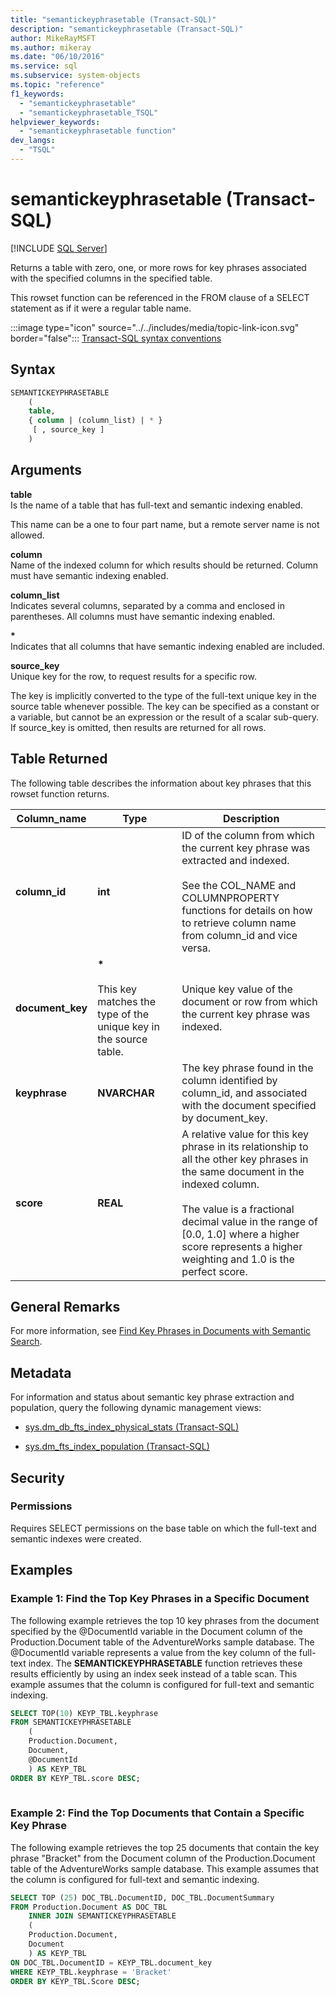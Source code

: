 ```yaml
---
title: "semantickeyphrasetable (Transact-SQL)"
description: "semantickeyphrasetable (Transact-SQL)"
author: MikeRayMSFT
ms.author: mikeray
ms.date: "06/10/2016"
ms.service: sql
ms.subservice: system-objects
ms.topic: "reference"
f1_keywords:
  - "semantickeyphrasetable"
  - "semantickeyphrasetable_TSQL"
helpviewer_keywords:
  - "semantickeyphrasetable function"
dev_langs:
  - "TSQL"
---
```

# semantickeyphrasetable (Transact-SQL)
[!INCLUDE [SQL Server](../../includes/applies-to-version/sqlserver.md)]

  Returns a table with zero, one, or more rows for key phrases associated with the specified columns in the specified table.  
  
 This rowset function can be referenced in the FROM clause of a SELECT statement as if it were a regular table name.  
  
 :::image type="icon" source="../../includes/media/topic-link-icon.svg" border="false"::: [Transact-SQL syntax conventions](../../t-sql/language-elements/transact-sql-syntax-conventions-transact-sql.md)  
  
## Syntax  
  
```sql  
SEMANTICKEYPHRASETABLE  
    (  
    table,  
    { column | (column_list) | * }  
     [ , source_key ]  
    )  
```  
  
##  <a name="Arguments"></a> Arguments  
 **table**  
 Is the name of a table that has full-text and semantic indexing enabled.  
  
 This name can be a one to four part name, but a remote server name is not allowed.  
  
 **column**  
 Name of the indexed column for which results should be returned. Column must have semantic indexing enabled.  
  
 **column_list**  
 Indicates several columns, separated by a comma and enclosed in parentheses. All columns must have semantic indexing enabled.  
  
 **\***  
 Indicates that all columns that have semantic indexing enabled are included.  
  
 **source_key**  
 Unique key for the row, to request results for a specific row.  
  
 The key is implicitly converted to the type of the full-text unique key in the source table whenever possible. The key can be specified as a constant or a variable, but cannot be an expression or the result of a scalar sub-query. If source_key is omitted, then results are returned for all rows.  
  
## Table Returned  
 The following table describes the information about key phrases that this rowset function returns.  
  
|Column_name|Type|Description|  
|------------------|----------|-----------------|  
|**column_id**|**int**|ID of the column from which the current key phrase was extracted and indexed.<br /><br /> See the COL_NAME and COLUMNPROPERTY functions for details on how to retrieve column name from column_id and vice versa.|  
|**document_key**|**\***<br /><br /> This key matches the type of the unique key in the source table.|Unique key value of the document or row from which the current key phrase was indexed.|  
|**keyphrase**|**NVARCHAR**|The key phrase found in the column identified by column_id, and associated with the document specified by document_key.|  
|**score**|**REAL**|A relative value for this key phrase in its relationship to all the other key phrases in the same document in the indexed column.<br /><br /> The value is a fractional decimal value in the range of [0.0, 1.0] where a higher score represents a higher weighting and 1.0 is the perfect score.|  
  
## General Remarks  
 For more information, see [Find Key Phrases in Documents with Semantic Search](../../relational-databases/search/find-key-phrases-in-documents-with-semantic-search.md).  
  
## Metadata  
 For information and status about semantic key phrase extraction and population, query the following dynamic management views:  
  
-   [sys.dm_db_fts_index_physical_stats &#40;Transact-SQL&#41;](../../relational-databases/system-dynamic-management-views/sys-dm-db-fts-index-physical-stats-transact-sql.md)  
  
-   [sys.dm_fts_index_population &#40;Transact-SQL&#41;](../../relational-databases/system-dynamic-management-views/sys-dm-fts-index-population-transact-sql.md)  
  
## Security  
  
### Permissions  
 Requires SELECT permissions on the base table on which the full-text and semantic indexes were created.  
  
## Examples  
  
###  <a name="HowToTopPhrases"></a> Example 1: Find the Top Key Phrases in a Specific Document  
 The following example retrieves the top 10 key phrases from the document specified by the @DocumentId variable in the Document column of the Production.Document table of the AdventureWorks sample database. The @DocumentId variable represents a value from the key column of the full-text index. The **SEMANTICKEYPHRASETABLE** function retrieves these results efficiently by using an index seek instead of a table scan. This example assumes that the column is configured for full-text and semantic indexing.  
  
```sql  
SELECT TOP(10) KEYP_TBL.keyphrase  
FROM SEMANTICKEYPHRASETABLE  
    (  
    Production.Document,  
    Document,  
    @DocumentId  
    ) AS KEYP_TBL  
ORDER BY KEYP_TBL.score DESC;  
  
```  
  
###  <a name="HowToTopDocuments"></a> Example 2: Find the Top Documents that Contain a Specific Key Phrase  
 The following example retrieves the top 25 documents that contain the key phrase "Bracket" from the Document column of the Production.Document table of the AdventureWorks sample database. This example assumes that the column is configured for full-text and semantic indexing.  
  
```sql  
SELECT TOP (25) DOC_TBL.DocumentID, DOC_TBL.DocumentSummary  
FROM Production.Document AS DOC_TBL  
    INNER JOIN SEMANTICKEYPHRASETABLE  
    (  
    Production.Document,  
    Document  
    ) AS KEYP_TBL  
ON DOC_TBL.DocumentID = KEYP_TBL.document_key  
WHERE KEYP_TBL.keyphrase = 'Bracket'  
ORDER BY KEYP_TBL.Score DESC;  
  
```  
  
  
